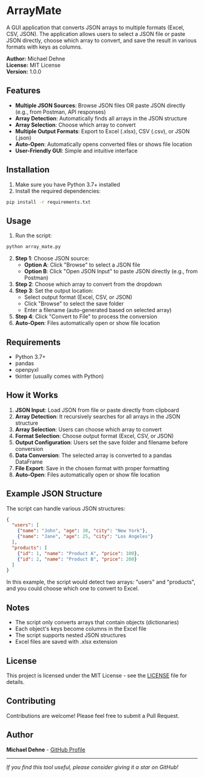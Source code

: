 # ArrayMate

A GUI application that converts JSON arrays to multiple formats (Excel, CSV, JSON). The application allows users to select a JSON file or paste JSON directly, choose which array to convert, and save the result in various formats with keys as columns.

**Author:** Michael Dehne  
**License:** MIT License  
**Version:** 1.0.0

## Features

- **Multiple JSON Sources**: Browse JSON files OR paste JSON directly (e.g., from Postman, API responses)
- **Array Detection**: Automatically finds all arrays in the JSON structure
- **Array Selection**: Choose which array to convert
- **Multiple Output Formats**: Export to Excel (.xlsx), CSV (.csv), or JSON (.json)
- **Auto-Open**: Automatically opens converted files or shows file location
- **User-Friendly GUI**: Simple and intuitive interface

## Installation

1. Make sure you have Python 3.7+ installed
2. Install the required dependencies:

```bash
pip install -r requirements.txt
```

## Usage

1. Run the script:
```bash
python array_mate.py
```

2. **Step 1**: Choose JSON source:
   - **Option A**: Click "Browse" to select a JSON file
   - **Option B**: Click "Open JSON Input" to paste JSON directly (e.g., from Postman)
3. **Step 2**: Choose which array to convert from the dropdown
4. **Step 3**: Set the output location:
   - Select output format (Excel, CSV, or JSON)
   - Click "Browse" to select the save folder
   - Enter a filename (auto-generated based on selected array)
5. **Step 4**: Click "Convert to File" to process the conversion
6. **Auto-Open**: Files automatically open or show file location

## Requirements

- Python 3.7+
- pandas
- openpyxl
- tkinter (usually comes with Python)

## How it Works

1. **JSON Input**: Load JSON from file or paste directly from clipboard
2. **Array Detection**: It recursively searches for all arrays in the JSON structure
3. **Array Selection**: Users can choose which array to convert
4. **Format Selection**: Choose output format (Excel, CSV, or JSON)
5. **Output Configuration**: Users set the save folder and filename before conversion
6. **Data Conversion**: The selected array is converted to a pandas DataFrame
7. **File Export**: Save in the chosen format with proper formatting
8. **Auto-Open**: Files automatically open or show file location

## Example JSON Structure

The script can handle various JSON structures:

```json
{
  "users": [
    {"name": "John", "age": 30, "city": "New York"},
    {"name": "Jane", "age": 25, "city": "Los Angeles"}
  ],
  "products": [
    {"id": 1, "name": "Product A", "price": 100},
    {"id": 2, "name": "Product B", "price": 200}
  ]
}
```

In this example, the script would detect two arrays: "users" and "products", and you could choose which one to convert to Excel.

## Notes

- The script only converts arrays that contain objects (dictionaries)
- Each object's keys become columns in the Excel file
- The script supports nested JSON structures
- Excel files are saved with .xlsx extension

## License

This project is licensed under the MIT License - see the [LICENSE](LICENSE) file for details.

## Contributing

Contributions are welcome! Please feel free to submit a Pull Request.

## Author

**Michael Dehne** - [GitHub Profile](https://github.com/micdehne)

---

*If you find this tool useful, please consider giving it a star on GitHub!*
